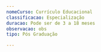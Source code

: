 ```yaml
---
nomeCurso: Currículo Educacional
classificacao: Especialização
duracao: Pode ser de 3 a 18 meses
observacao: obs
tipo: Pós Graduação

---
```


